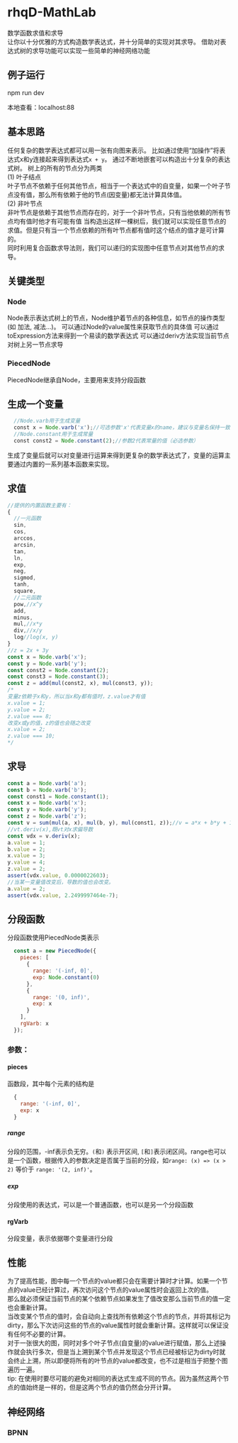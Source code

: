 # rhqD-MathLab
数学函数求值和求导  
让你以十分优雅的方式构造数学表达式，并十分简单的实现对其求导。
借助对表达式树的求导功能可以实现一些简单的神经网络功能
## 例子运行
npm run dev

本地查看：localhost:88

## 基本思路
任何复杂的数学表达式都可以用一张有向图来表示。
比如通过使用“加操作”将表达式x和y连接起来得到表达式```x + y```。 
通过不断地嵌套可以构造出十分复杂的表达式树。
树上的所有的节点分为两类  
(1) 叶子结点  
    叶子节点不依赖于任何其他节点，相当于一个表达式中的自变量，如果一个叶子节点没有值，那么所有依赖于他的节点(因变量)都无法计算具体值。  
(2) 非叶节点  
    非叶节点是依赖于其他节点而存在的，对于一个非叶节点，只有当他依赖的所有节点均有值时他才有可能有值
当构造出这样一棵树后，我们就可以实现任意节点的求值。但是只有当一个节点依赖的所有叶节点都有值时这个结点的值才是可计算的。   
同时利用复合函数求导法则，我们可以递归的实现图中任意节点对其他节点的求导。

## 关键类型
### Node
Node表示表达式树上的节点，Node维护着节点的各种信息，如节点的操作类型(如 加法, 减法...)。
可以通过Node的value属性来获取节点的具体值
可以通过toExpression方法来得到一个易读的数学表达式
可以通过deriv方法实现当前节点对树上另一节点求导
### PiecedNode
PiecedNode继承自Node，主要用来支持分段函数

## 生成一个变量
```javascript
  //Node.varb用于生成变量
  const x = Node.varb('x');//可选参数'x'代表变量x的name，建议与变量名保持一致
  //Node.constant用于生成常量
  const const2 = Node.constant(2);//参数2代表常量的值（必选参数）
```
生成了变量后就可以对变量进行运算来得到更复杂的数学表达式了，变量的运算主要通过内置的一系列基本函数来实现。  
## 求值
```javascript
//提供的内置函数主要有：
{
  //一元函数
  sin,
  cos,
  arccos,
  arcsin,
  tan,
  ln,
  exp,
  neg,
  sigmod,
  tanh,
  square,
  //二元函数
  pow,//x^y
  add,
  minus,
  mul,//x*y
  div,//x/y
  log//log(x, y)
}
//z = 2x + 3y
const x = Node.varb('x');
const y = Node.varb('y');
const const2 = Node.constant(2);
const const3 = Node.constant(3);
const z = add(mul(const2, x), mul(const3, y));
/*
变量z依赖于x和y，所以当x和y都有值时，z.value才有值
x.value = 1;
y.value = 2;
z.value === 8;
改变x或y的值，z的值也会随之改变
x.value = 2;
z.value === 10;
*/
```
## 求导
```javascript
const a = Node.varb('a');
const b = Node.varb('b');
const const1 = Node.constant(1);
const x = Node.varb('x');
const y = Node.varb('y');
const z = Node.varb('z');
const v = sum(mul(a, x), mul(b, y), mul(const1, z));//v = a*x + b*y + 1*z
//vt.deriv(x),既vt对x求偏导数
const vdx = v.deriv(x);
a.value = 1;
b.value = 2;
x.value = 3;
y.value = 4;
z.value = 2;
assert(vdx.value, 0.0000022603);
//当某一变量值改变后，导数的值也会改变。
a.value = 2;
assert(vdx.value, 2.2499997464e-7);
```
## 分段函数

  分段函数使用PiecedNode类表示
  ```javascript
    const a = new PiecedNode({
      pieces: [
        {
          range: '(-inf, 0]',
          exp: Node.constant(0)
        },
        {
          range: '(0, inf)',
          exp: x
        }
      ],
      rgVarb: x
    });
  ```
### 参数：
  #### pieces
  函数段，其中每个元素的结构是
  ```javascript
    {
      range: '(-inf, 0]',
      exp: x
    }
  ``` 
  #####   range
  分段的范围，-inf表示负无穷。```(```和```)``` 表示开区间, ```[```和```]```表示闭区间。range也可以是一个函数，根据传入的参数决定是否属于当前的分段，如```range: (x) => (x > 2)``` 等价于 ```range: '(2, inf)'```。
  #####   exp
  分段使用的表达式，可以是一个普通函数，也可以是另一个分段函数
  
#### rgVarb
  分段变量，表示依据哪个变量进行分段
    
  
## 性能
为了提高性能，图中每一个节点的value都只会在需要计算时才计算。如果一个节点的value已经计算过，再次访问这个节点的value属性时会返回上次的值。  
那么就必须保证当前节点的某个依赖节点如果发生了值改变那么当前节点的值一定也会重新计算。  
当改变某个节点的值时，会自动向上查找所有依赖这个节点的节点，并将其标记为dirty，那么下次访问这些的节点的value属性时就会重新计算。这样就可以保证没有任何不必要的计算。  
对于一张很大的图，同时对多个叶子节点(自变量)的value进行赋值，那么上述操作就会执行多次，但是当上溯到某个节点并发现这个节点已经被标记为dirty时就会终止上溯，所以即便将所有的叶节点的value都改变，也不过是相当于把整个图遍历一遍。  
tip: 在使用时要尽可能的避免对相同的表达式生成不同的节点。因为虽然这两个节点的值始终是一样的，但是这两个节点的值仍然会分开计算。
## 神经网络
### BPNN
